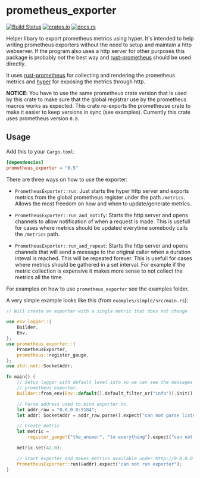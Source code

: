 # prometheus_exporter

[![Build Status](https://travis-ci.org/AlexanderThaller/prometheus_exporter.svg?branch=master)](https://travis-ci.org/AlexanderThaller/prometheus_exporter)
[![crates.io](https://img.shields.io/crates/v/prometheus_exporter.svg)](https://crates.io/crates/prometheus_exporter)
[![docs.rs](https://docs.rs/prometheus_exporter/badge.svg)](https://docs.rs/prometheus_exporter)

Helper libary to export prometheus metrics using hyper. It's intended to help
writing prometheus exporters without the need to setup and maintain a http
webserver. If the program also uses a http server for other purposes this
package is probably not the best way and
[rust-prometheus](https://github.com/pingcap/rust-prometheus) should be used
directly.

It uses [rust-prometheus](https://github.com/pingcap/rust-prometheus) for
collecting and rendering the prometheus metrics and
[hyper](https://github.com/hyperium/hyper) for exposing the metrics through
http.

**NOTICE:** You have to use the same prometheus crate version that is used by
this crate to make sure that the global registrar use by the prometheus macros
works as expected. This crate re-exports the prometheuse crate to make it easier
to keep versions in sync (see examples). Currently this crate uses prometheus
version `0.8`.

## Usage

Add this to your `Cargo.toml`:

```toml
[dependencies]
prometheus_exporter = "0.5"
```

There are three ways on how to use the exporter:

* `PrometheusExporter::run`: Just starts the hyper http server and exports
    metrics from the global prometheus register under the path `/metrics`.
    Allows the most freedom on how and when to update/generate metrics.

* `PrometheusExporter::run_and_notify`: Starts the http server and opens
    channels to allow notification of when a request is made. This is usefull
    for cases where metrics should be updated everytime somebody calls the
    `/metrics` path.

* `PrometheusExporter::run_and_repeat`: Starts the http server and opens
    channels that will send a message to the original caller when a duration
    inteval is reached. This will be repeated forever. This is usefull for cases
    where metrics should be gathered in a set interval. For example if the
    metric collection is expensive it makes more sense to not collect the
    metrics all the time.

For examples on how to use `prometheus_exporter` see the examples folder.

A very simple example looks like this (from `examples/simple/src/main.rs`):

```rust
// Will create an exporter with a single metric that does not change

use env_logger::{
    Builder,
    Env,
};
use prometheus_exporter::{
    PrometheusExporter,
    prometheus::register_gauge,
};
use std::net::SocketAddr;

fn main() {
    // Setup logger with default level info so we can see the messages from
    // prometheus_exporter.
    Builder::from_env(Env::default().default_filter_or("info")).init();

    // Parse address used to bind exporter to.
    let addr_raw = "0.0.0.0:9184";
    let addr: SocketAddr = addr_raw.parse().expect("can not parse listen addr");

    // Create metric
    let metric =
        register_gauge!("the_answer", "to everything").expect("can not create gauge the_answer");

    metric.set(42.0);

    // Start exporter and makes metrics available under http://0.0.0.0:9184/metrics
    PrometheusExporter::run(&addr).expect("can not run exporter");
}
```
